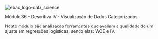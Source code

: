 ![ebac_logo-data_science](https://github.com/LucRib9/Ciencia_de_Dados_EBAC/assets/127044748/83baba6a-a2d6-47d2-a5ef-bd7e5ce7b7a7)

Módulo 36 - Descritiva IV - Visualização de Dados Categorizados.

Neste módulo são analisadas ferramentas que avaliam a qualidade de um ajuste em regressões logísticas, sendo elas: WOE e IV.
